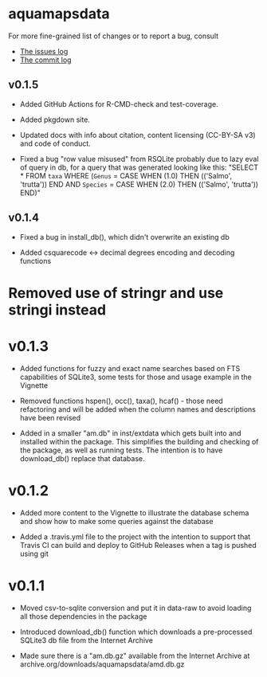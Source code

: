 # aquamapsdata

For more fine-grained list of changes or to report a bug, consult 

* [The issues log](https://github.com/raquamaps/aquamapsdata/issues)
* [The commit log](https://github.com/raquamaps/aquamapsdata/commits/master)

## v0.1.5

* Added GitHub Actions for R-CMD-check and test-coverage.

* Added pkgdown site.

* Updated docs with info about citation, content licensing (CC-BY-SA v3) and code of conduct.

* Fixed a bug "row value misused" from RSQLite probably due to lazy eval of query in db, for a query that was generated looking like this: "SELECT * FROM `taxa` WHERE (`Genus` = CASE WHEN (1.0) THEN (('Salmo', 'trutta')) END AND `Species` = CASE WHEN (2.0) THEN (('Salmo', 'trutta')) END)"

## v0.1.4

* Fixed a bug in install_db(), which didn't overwrite an existing db

* Added csquarecode <-> decimal degrees encoding and decoding functions

# Removed use of stringr and use stringi instead

# v0.1.3

* Added functions for fuzzy and exact name searches based on FTS capabilities of SQLite3, some tests for those and usage example in the Vignette

* Removed functions hspen(), occ(), taxa(), hcaf() - those need refactoring and will be added when the column names and descriptions have been revised

* Added in a smaller "am.db" in inst/extdata which gets built into and installed within the package. This simplifies the building and checking of the package, as well as running tests. The intention is to have download_db() replace that database.

# v0.1.2

* Added more content to the Vignette to illustrate the database schema and show how to make some queries against the database

* Added a .travis.yml file to the project with the intention to support that Travis CI can build and deploy to GitHub Releases when a tag is pushed using git

# v0.1.1

* Moved csv-to-sqlite conversion and put it in data-raw to avoid loading all those dependencies in the package

* Introduced download_db() function which downloads a pre-processed SQLite3 db file from the Internet Archive

* Made sure there is a "am.db.gz" available from the Internet Archive at archive.org/downloads/aquamapsdata/amd.db.gz
